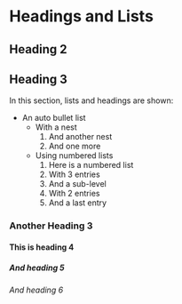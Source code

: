 # Headings and Lists

## Heading 2

## Heading 3

In this section, lists and headings are shown:

* An auto bullet list
  * With a nest
    1. And another nest
      1. And one more
  * Using numbered lists
    1. Here is a numbered list
    1. With 3 entries
      1. And a sub-level
      1. With 2 entries
    1. And a last entry

### Another Heading 3

#### This is heading 4

##### And heading 5

###### And heading 6
